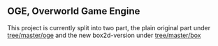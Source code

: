 OGE, Overworld Game Engine
-

This project is currently split into two part, the plain original part under [tree/master/oge](oge) and the new box2d-version under [tree/master/box](box)
